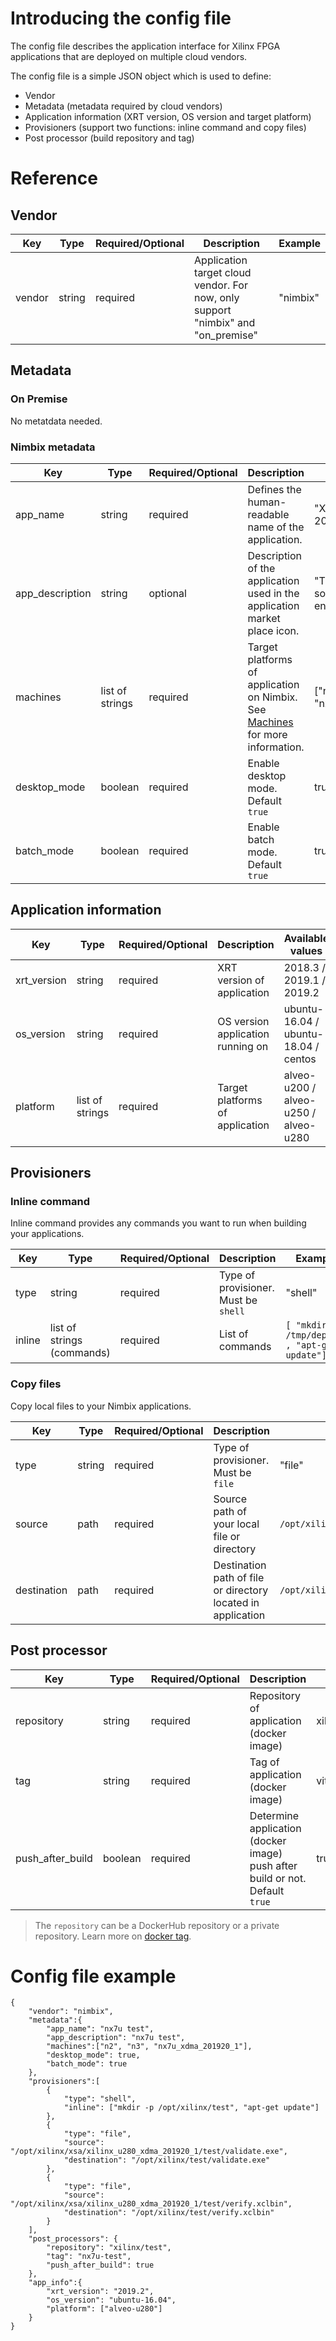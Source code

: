 # Introducing the config file

The config file describes the application interface for Xilinx FPGA applications that are deployed on multiple cloud vendors.

The config file is a simple JSON object which is used to define:

* Vendor
* Metadata (metadata required by cloud vendors)
* Application information (XRT version, OS version and target platform)
* Provisioners (support two functions: inline command and copy files)
* Post processor (build repository and tag)

# Reference

## Vendor
Key | Type | Required/Optional | Description | Example
----| ---- | ----------------- | ----------- | -------
vendor | string | required | Application target cloud vendor. For now, only support "nimbix" and "on_premise"| "nimbix"


## Metadata

### On Premise
No metatdata needed. 

### Nimbix metadata

Key | Type | Required/Optional | Description | Example
----| ---- | ----------------- | ----------- | -------
app_name | string | required | Defines the human-readable name of the application. | "Xilinx Vitis Application 2019.2"
app_description | string | optional | Description of the application used in the application market place icon. | "The Vitis unified software platform enables..."
machines | list of strings | required | Target platforms of application on Nimbix. See [Machines](machines.md) for more information. | ["n2", "n3", "nx7u_xdma_201920_1"]
desktop_mode | boolean | required | Enable desktop mode. Default `true` | true
batch_mode | boolean | required | Enable batch mode. Default `true` | true 

## Application information

Key | Type | Required/Optional | Description | Available values
----| ---- | ----------------- | ----------- | -------
xrt_version | string | required | XRT version of application | 2018.3 / 2019.1 / 2019.2
os_version | string | required | OS version application running on | ubuntu-16.04 / ubuntu-18.04 / centos
platform | list of strings | required | Target platforms of application | alveo-u200 / alveo-u250 / alveo-u280

## Provisioners

### Inline command

Inline command provides any commands you want to run when building your applications.

Key | Type | Required/Optional | Description | Example
----| ---- | ----------------- | ----------- | -------
type | string | required | Type of provisioner. Must be `shell` | "shell"
inline | list of strings (commands) | required | List of commands | `[ "mkdir -p /tmp/deploy" , "apt-get update"]`

### Copy files

Copy local files to your Nimbix applications. 

Key | Type | Required/Optional | Description | Example
----| ---- | ----------------- | ----------- | -------
type | string | required | Type of provisioner. Must be `file` | "file"
source | path | required | Source path of your local file or directory | `/opt/xilinx/xsa/xilinx_u280_xdma_201920_1/test/validate.exe`
destination | path | required | Destination path of file or directory located in application | `/opt/xilinx/test/validate.exe`

## Post processor

Key | Type | Required/Optional | Description | Example
----| ---- | ----------------- | ----------- | -------
repository | string | required | Repository of application (docker image) | xilinx/xilinx_nimbix_application*
tag | string | required | Tag of application (docker image) | vitis-2019.2
push_after_build | boolean | required | Determine application (docker image) push after build or not. Default `true` | true

>The `repository` can be a DockerHub repository or a private repository. Learn more on [docker tag](https://docs.docker.com/engine/reference/commandline/tag/). 

# Config file example

```
{
    "vendor": "nimbix",
    "metadata":{
        "app_name": "nx7u test",
        "app_description": "nx7u test",
        "machines":["n2", "n3", "nx7u_xdma_201920_1"],
        "desktop_mode": true,
        "batch_mode": true
    },
    "provisioners":[
    	{
    		"type": "shell",
    		"inline": ["mkdir -p /opt/xilinx/test", "apt-get update"]
    	},
        {
            "type": "file",
            "source": "/opt/xilinx/xsa/xilinx_u280_xdma_201920_1/test/validate.exe",
            "destination": "/opt/xilinx/test/validate.exe"
        },
        {
            "type": "file",
            "source": "/opt/xilinx/xsa/xilinx_u280_xdma_201920_1/test/verify.xclbin",
            "destination": "/opt/xilinx/test/verify.xclbin"
        }
    ],
    "post_processors": {
        "repository": "xilinx/test",
        "tag": "nx7u-test",
        "push_after_build": true
    },
    "app_info":{
        "xrt_version": "2019.2",
        "os_version": "ubuntu-16.04",
        "platform": ["alveo-u280"]
    }
}
```